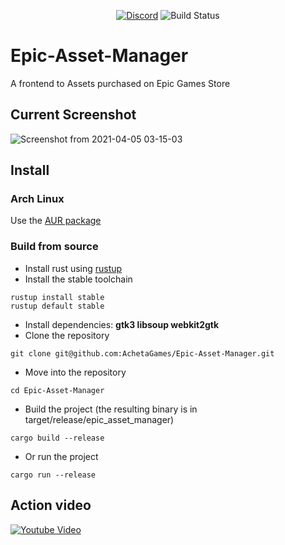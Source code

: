<p align="center">
<a href="https://discord.gg/dumxVnYe6n">
    <img alt="Discord" src="https://img.shields.io/discord/332629362094374913"></a>
    <img alt="Build Status" src="https://github.com/AchetaGames/Epic-Asset-Manager/actions/workflows/rust.yml/badge.svg">
</p>

# Epic-Asset-Manager
A frontend to Assets purchased on Epic Games Store

## Current Screenshot
![Screenshot from 2021-04-05 03-15-03](https://user-images.githubusercontent.com/252905/113527240-2bbb8800-95bd-11eb-8580-60711816fd21.png)

## Install
### Arch Linux
Use the [AUR package](https://aur.archlinux.org/packages/eam-git)
### Build from source
 - Install rust using [rustup](https://rustup.rs/)
 - Install the stable toolchain
```
rustup install stable
rustup default stable
```
 - Install dependencies: **gtk3 libsoup webkit2gtk**
 - Clone the repository
```
git clone git@github.com:AchetaGames/Epic-Asset-Manager.git
```
 - Move into the repository
```
cd Epic-Asset-Manager
```
 - Build the project (the resulting binary is in target/release/epic_asset_manager)
```
cargo build --release
```
 - Or run the project
```
cargo run --release
```

## Action video 
[![Youtube Video](https://img.youtube.com/vi/mF0RGK5LglE/maxresdefault.jpg)](https://youtu.be/mF0RGK5LglE)
